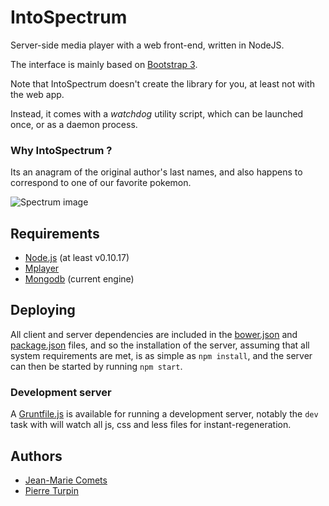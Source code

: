 IntoSpectrum
============

Server-side media player with a web front-end, written in NodeJS.

The interface is mainly based on [Bootstrap 3][].


Note that IntoSpectrum doesn't create the library for you,
at least not with the web app.

Instead, it comes with a *watchdog* utility script, which can be
launched once, or as a daemon process.

### Why IntoSpectrum ?

Its an anagram of the original author's last names, and also happens
to correspond to one of our favorite pokemon.

![Spectrum image][]

## Requirements

- [Node.js][] (at least v0.10.17)
- [Mplayer][]
- [Mongodb][] (current engine)

## Deploying

All client and server dependencies are included in the [bower.json][] and [package.json][] files, and so the installation of the server, assuming that all system requirements are met, is as simple as `npm install`, and the server can then be started by running `npm start`.

### Development server

A [Gruntfile.js][] is available for running a development server, notably the `dev` task with will watch all js, css and less files for instant-regeneration.

## Authors
- [Jean-Marie Comets][]
- [Pierre Turpin][]

[package.json]: ../../blob/master/package.json
[bower.json]: ../../blob/master/bower.json
[Gruntfile.js]: ../../blob/master/Gruntfile.js
[Node.js]: http://nodejs.org
[Mongodb]: http://www.mongodb.org
[Mplayer]: http://mplayerhq.hu
[Bootstrap 3]: http://getbootstrap.com
[Spectrum image]: ../../blob/master/client/img/spectrum.png?raw=true
[Jean-Marie Comets]: https://github.com/jmcomets
[Pierre Turpin]: https://github.com/TurpIF
